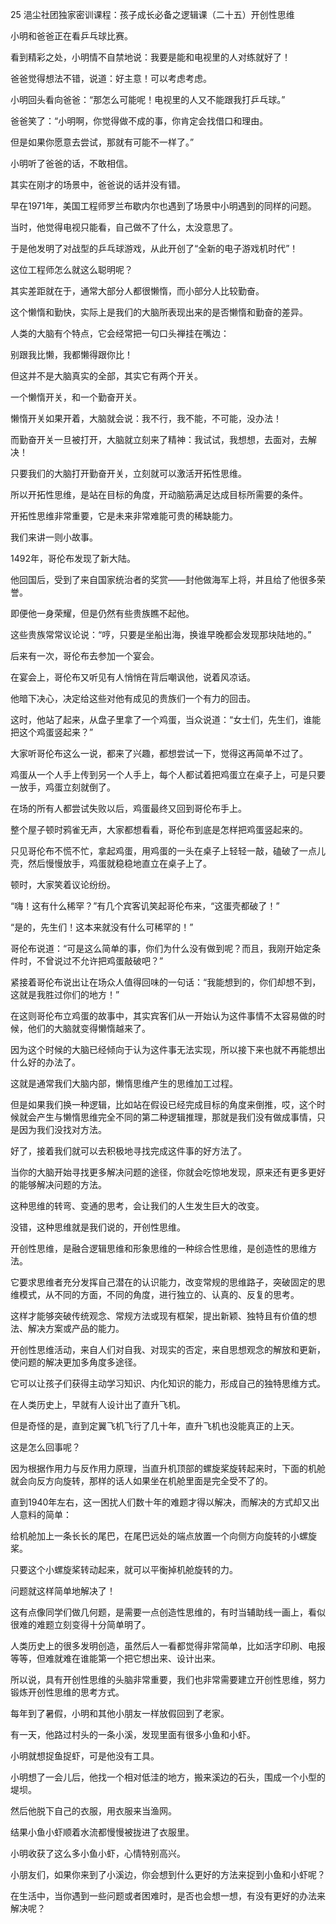 25 浥尘社团独家密训课程：孩子成长必备之逻辑课（二十五）开创性思维



小明和爸爸正在看乒乓球比赛。

看到精彩之处，小明情不自禁地说：我要是能和电视里的人对练就好了！

爸爸觉得想法不错，说道：好主意！可以考虑考虑。

小明回头看向爸爸：“那怎么可能呢！电视里的人又不能跟我打乒乓球。”

爸爸笑了：“小明啊，你觉得做不成的事，你肯定会找借口和理由。

但是如果你愿意去尝试，那就有可能不一样了。”

小明听了爸爸的话，不敢相信。



其实在刚才的场景中，爸爸说的话并没有错。

早在1971年，美国工程师罗兰布歇内尔也遇到了场景中小明遇到的同样的问题。

当时，他觉得电视只能看，自己做不了什么，太没意思了。

于是他发明了对战型的乒乓球游戏，从此开创了“全新的电子游戏机时代”！



这位工程师怎么就这么聪明呢？

其实差距就在于，通常大部分人都很懒惰，而小部分人比较勤奋。

这个懒惰和勤快，实际上是我们的大脑所表现出来的是否懒惰和勤奋的差异。

人类的大脑有个特点，它会经常把一句口头禅挂在嘴边：

别跟我比懒，我都懒得跟你比！



但这并不是大脑真实的全部，其实它有两个开关。

一个懒惰开关，和一个勤奋开关。

懒惰开关如果开着，大脑就会说：我不行，我不能，不可能，没办法！

而勤奋开关一旦被打开，大脑就立刻来了精神：我试试，我想想，去面对，去解决！



只要我们的大脑打开勤奋开关，立刻就可以激活开拓性思维。

所以开拓性思维，是站在目标的角度，开动脑筋满足达成目标所需要的条件。

开拓性思维非常重要，它是未来非常难能可贵的稀缺能力。



我们来讲一则小故事。

1492年，哥伦布发现了新大陆。

他回国后，受到了来自国家统治者的奖赏——封他做海军上将，并且给了他很多荣誉。

即便他一身荣耀，但是仍然有些贵族瞧不起他。

这些贵族常常议论说：“哼，只要是坐船出海，换谁早晚都会发现那块陆地的。”



后来有一次，哥伦布去参加一个宴会。

在宴会上，哥伦布又听见有人悄悄在背后嘲讽他，说着风凉话。

他暗下决心，决定给这些对他有成见的贵族们一个有力的回击。

这时，他站了起来，从盘子里拿了一个鸡蛋，当众说道：“女士们，先生们，谁能把这个鸡蛋竖起来？”



大家听哥伦布这么一说，都来了兴趣，都想尝试一下，觉得这再简单不过了。

鸡蛋从一个人手上传到另一个人手上，每个人都试着把鸡蛋立在桌子上，可是只要一放手，鸡蛋立刻就倒了。

在场的所有人都尝试失败以后，鸡蛋最终又回到哥伦布手上。

整个屋子顿时鸦雀无声，大家都想看看，哥伦布到底是怎样把鸡蛋竖起来的。



只见哥伦布不慌不忙，拿起鸡蛋，用鸡蛋的一头在桌子上轻轻一敲，磕破了一点儿壳，然后慢慢放手，鸡蛋就稳稳地直立在桌子上了。

顿时，大家笑着议论纷纷。

“嗨！这有什么稀罕？”有几个宾客讥笑起哥伦布来，“这蛋壳都破了！”

“是的，先生们！这本来就没有什么可稀罕的！”

哥伦布说道：“可是这么简单的事，你们为什么没有做到呢？而且，我刚开始定条件时，不曾说过不允许把鸡蛋敲破吧？”

紧接着哥伦布说出让在场众人值得回味的一句话：“我能想到的，你们却想不到，这就是我胜过你们的地方！”



在这则哥伦布立鸡蛋的故事中，其实宾客们从一开始认为这件事情不太容易做的时候，他们的大脑就变得懒惰越来了。

因为这个时候的大脑已经倾向于认为这件事无法实现，所以接下来也就不再能想出什么好的办法了。

这就是通常我们大脑内部，懒惰思维产生的思维加工过程。



但是如果我们换一种逻辑，比如站在假设已经完成目标的角度来倒推，哎，这个时候就会产生与懒惰思维完全不同的第二种逻辑推理，那就是我们没有做成事情，只是因为我们没找对方法。

好了，接着我们就可以去积极地寻找完成这件事的好方法了。

当你的大脑开始寻找更多解决问题的途径，你就会吃惊地发现，原来还有更多更好的能够解决问题的方法。

这种思维的转弯、变通的思考，会让我们的人生发生巨大的改变。



没错，这种思维就是我们说的，开创性思维。

开创性思维，是融合逻辑思维和形象思维的一种综合性思维，是创造性的思维方法。

它要求思维者充分发挥自己潜在的认识能力，改变常规的思维路子，突破固定的思维模式，从不同的方面，不同的角度，进行独立的、认真的、反复的思考。

这样才能够突破传统观念、常规方法或现有框架，提出新颖、独特且有价值的想法、解决方案或产品的能力。

开创性思维活动，来自人们对自我、对现实的否定，来自思想观念的解放和更新，使问题的解决更加多角度多途径。

它可以让孩子们获得主动学习知识、内化知识的能力，形成自己的独特思维方式。



在人类历史上，早就有人设计出了直升飞机。

但是奇怪的是，直到定翼飞机飞行了几十年，直升飞机也没能真正的上天。

这是怎么回事呢？

因为根据作用力与反作用力原理，当直升机顶部的螺旋桨旋转起来时，下面的机舱就会向反方向旋转，那样的话人如果坐在机舱里面是完全受不了的。

直到1940年左右，这一困扰人们数十年的难题才得以解决，而解决的方式却又出人意料的简单：

给机舱加上一条长长的尾巴，在尾巴远处的端点放置一个向侧方向旋转的小螺旋桨。

只要这个小螺旋桨转动起来，就可以平衡掉机舱旋转的力。

问题就这样简单地解决了！

这有点像同学们做几何题，是需要一点创造性思维的，有时当辅助线一画上，看似很难的难题立刻变得十分简单明了。



人类历史上的很多发明创造，虽然后人一看都觉得非常简单，比如活字印刷、电报等等，但难就难在谁能第一个把它想出来、设计出来。

所以说，具有开创性思维的头脑非常重要，我们也非常需要建立开创性思维，努力锻炼开创性思维的思考方式。



每年到了暑假，小明和其他小朋友一样放假回到了老家。

有一天，他路过村头的一条小溪，发现里面有很多小鱼和小虾。

小明就想捉鱼捉虾，可是他没有工具。

小明想了一会儿后，他找一个相对低洼的地方，搬来溪边的石头，围成一个小型的堤坝。

然后他脱下自己的衣服，用衣服来当渔网。

结果小鱼小虾顺着水流都慢慢被拢进了衣服里。

小明收获了这么多小鱼小虾，心情特别高兴。



小朋友们，如果你来到了小溪边，你会想到什么更好的方法来捉到小鱼和小虾呢？

在生活中，当你遇到一些问题或者困难时，是否也会想一想，有没有更好的办法来解决呢？




















